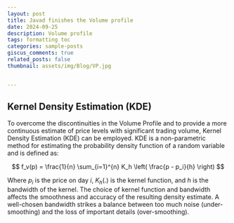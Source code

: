 ```yaml
---
layout: post
title: Javad finishes the Volume profile
date: 2024-09-25 
description: Volume profile
tags: formatting toc 
categories: sample-posts
giscus_comments: true
related_posts: false
thumbnail: assets/img/Blog/VP.jpg


---
```


## Kernel Density Estimation (KDE)

To overcome the discontinuities in the Volume Profile and to provide a more continuous estimate of price levels with significant trading volume, Kernel Density Estimation (KDE) can be employed. KDE is a non-parametric method for estimating the probability density function of a random variable and is defined as:

$$
f_v(p) = \frac{1}{n} \sum_{i=1}^{n} K_h \left( \frac{p - p_i}{h} \right)
$$

Where $p_i$ is the price on day $i$, $K_h(.)$ is the kernel function, and $h$ is the bandwidth of the kernel. The choice of kernel function and bandwidth affects the smoothness and accuracy of the resulting density estimate. A well-chosen bandwidth strikes a balance between too much noise (under-smoothing) and the loss of important details (over-smoothing).

